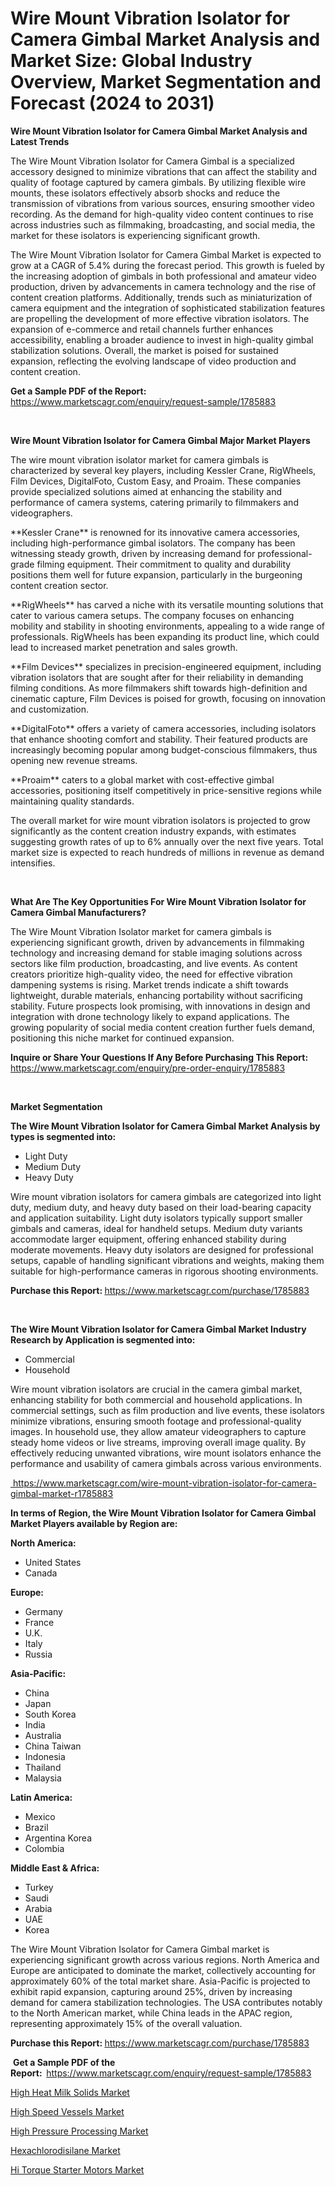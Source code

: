 <p><h1>Wire Mount Vibration Isolator for Camera Gimbal Market Analysis and Market Size: Global Industry Overview, Market Segmentation and Forecast (2024 to 2031)</h1></p><p><strong>Wire Mount Vibration Isolator for Camera Gimbal Market Analysis and Latest Trends</strong></p>
<p><p>The Wire Mount Vibration Isolator for Camera Gimbal is a specialized accessory designed to minimize vibrations that can affect the stability and quality of footage captured by camera gimbals. By utilizing flexible wire mounts, these isolators effectively absorb shocks and reduce the transmission of vibrations from various sources, ensuring smoother video recording. As the demand for high-quality video content continues to rise across industries such as filmmaking, broadcasting, and social media, the market for these isolators is experiencing significant growth.</p><p>The Wire Mount Vibration Isolator for Camera Gimbal Market is expected to grow at a CAGR of 5.4% during the forecast period. This growth is fueled by the increasing adoption of gimbals in both professional and amateur video production, driven by advancements in camera technology and the rise of content creation platforms. Additionally, trends such as miniaturization of camera equipment and the integration of sophisticated stabilization features are propelling the development of more effective vibration isolators. The expansion of e-commerce and retail channels further enhances accessibility, enabling a broader audience to invest in high-quality gimbal stabilization solutions. Overall, the market is poised for sustained expansion, reflecting the evolving landscape of video production and content creation.</p></p>
<p><strong>Get a Sample PDF of the Report:&nbsp;</strong> <a href="https://www.marketscagr.com/enquiry/request-sample/1785883?utm_campaign=1126&utm_medium=2&utm_source=Github&utm_content=ia&utm_term=19122024&utm_id=wire-mount-vibration-isolator-for-camera-gimbal">https://www.marketscagr.com/enquiry/request-sample/1785883</a></p>
<p>&nbsp;</p>
<p><strong>Wire Mount Vibration Isolator for Camera Gimbal Major Market Players</strong></p>
<p><p>The wire mount vibration isolator market for camera gimbals is characterized by several key players, including Kessler Crane, RigWheels, Film Devices, DigitalFoto, Custom Easy, and Proaim. These companies provide specialized solutions aimed at enhancing the stability and performance of camera systems, catering primarily to filmmakers and videographers.</p><p>**Kessler Crane** is renowned for its innovative camera accessories, including high-performance gimbal isolators. The company has been witnessing steady growth, driven by increasing demand for professional-grade filming equipment. Their commitment to quality and durability positions them well for future expansion, particularly in the burgeoning content creation sector.</p><p>**RigWheels** has carved a niche with its versatile mounting solutions that cater to various camera setups. The company focuses on enhancing mobility and stability in shooting environments, appealing to a wide range of professionals. RigWheels has been expanding its product line, which could lead to increased market penetration and sales growth.</p><p>**Film Devices** specializes in precision-engineered equipment, including vibration isolators that are sought after for their reliability in demanding filming conditions. As more filmmakers shift towards high-definition and cinematic capture, Film Devices is poised for growth, focusing on innovation and customization.</p><p>**DigitalFoto** offers a variety of camera accessories, including isolators that enhance shooting comfort and stability. Their featured products are increasingly becoming popular among budget-conscious filmmakers, thus opening new revenue streams. </p><p>**Proaim** caters to a global market with cost-effective gimbal accessories, positioning itself competitively in price-sensitive regions while maintaining quality standards. </p><p>The overall market for wire mount vibration isolators is projected to grow significantly as the content creation industry expands, with estimates suggesting growth rates of up to 6% annually over the next five years. Total market size is expected to reach hundreds of millions in revenue as demand intensifies.</p></p>
<p>&nbsp;</p>
<p><strong>What Are The Key Opportunities For Wire Mount Vibration Isolator for Camera Gimbal Manufacturers?</strong></p>
<p><p>The Wire Mount Vibration Isolator market for camera gimbals is experiencing significant growth, driven by advancements in filmmaking technology and increasing demand for stable imaging solutions across sectors like film production, broadcasting, and live events. As content creators prioritize high-quality video, the need for effective vibration dampening systems is rising. Market trends indicate a shift towards lightweight, durable materials, enhancing portability without sacrificing stability. Future prospects look promising, with innovations in design and integration with drone technology likely to expand applications. The growing popularity of social media content creation further fuels demand, positioning this niche market for continued expansion.</p></p>
<p><strong>Inquire or Share Your Questions If Any Before Purchasing This Report:</strong> <a href="https://www.marketscagr.com/enquiry/pre-order-enquiry/1785883?utm_campaign=1126&utm_medium=2&utm_source=Github&utm_content=ia&utm_term=19122024&utm_id=wire-mount-vibration-isolator-for-camera-gimbal">https://www.marketscagr.com/enquiry/pre-order-enquiry/1785883</a></p>
<p>&nbsp;</p>
<p><strong>Market Segmentation</strong></p>
<p><strong>The Wire Mount Vibration Isolator for Camera Gimbal Market Analysis by types is segmented into:</strong></p>
<p><ul><li>Light Duty</li><li>Medium Duty</li><li>Heavy Duty</li></ul></p>
<p><p>Wire mount vibration isolators for camera gimbals are categorized into light duty, medium duty, and heavy duty based on their load-bearing capacity and application suitability. Light duty isolators typically support smaller gimbals and cameras, ideal for handheld setups. Medium duty variants accommodate larger equipment, offering enhanced stability during moderate movements. Heavy duty isolators are designed for professional setups, capable of handling significant vibrations and weights, making them suitable for high-performance cameras in rigorous shooting environments.</p></p>
<p><strong>Purchase this Report:&nbsp;</strong><a href="https://www.marketscagr.com/purchase/1785883?utm_campaign=1126&utm_medium=2&utm_source=Github&utm_content=ia&utm_term=19122024&utm_id=wire-mount-vibration-isolator-for-camera-gimbal">https://www.marketscagr.com/purchase/1785883</a></p>
<p>&nbsp;</p>
<p><strong>The Wire Mount Vibration Isolator for Camera Gimbal Market Industry Research by Application is segmented into:</strong></p>
<p><ul><li>Commercial</li><li>Household</li></ul></p>
<p><p>Wire mount vibration isolators are crucial in the camera gimbal market, enhancing stability for both commercial and household applications. In commercial settings, such as film production and live events, these isolators minimize vibrations, ensuring smooth footage and professional-quality images. In household use, they allow amateur videographers to capture steady home videos or live streams, improving overall image quality. By effectively reducing unwanted vibrations, wire mount isolators enhance the performance and usability of camera gimbals across various environments.</p></p>
<p><a href="https://www.marketscagr.com/wire-mount-vibration-isolator-for-camera-gimbal-market-r1785883?utm_campaign=1126&utm_medium=2&utm_source=Github&utm_content=ia&utm_term=19122024&utm_id=wire-mount-vibration-isolator-for-camera-gimbal">&nbsp;https://www.marketscagr.com/wire-mount-vibration-isolator-for-camera-gimbal-market-r1785883</a></p>
<p><strong>In terms of Region, the Wire Mount Vibration Isolator for Camera Gimbal Market Players available by Region are:</strong></p>
<p>
    <p> <strong> North America: </strong>
        <ul>
            <li>United States</li>
            <li>Canada</li>
        </ul>
        </p> 
    <p> <strong> Europe: </strong>
        <ul>
            <li>Germany</li>
            <li>France</li>
            <li>U.K.</li>
            <li>Italy</li>
            <li>Russia</li>
        </ul>
        </p> 
    <p> <strong> Asia-Pacific: </strong>
        <ul>
            <li>China</li>
            <li>Japan</li>
            <li>South Korea</li>
            <li>India</li>
            <li>Australia</li>
            <li>China Taiwan</li>
            <li>Indonesia</li>
            <li>Thailand</li>
            <li>Malaysia</li>
        </ul>
        </p> 
    <p> <strong> Latin America: </strong>
        <ul>
            <li>Mexico</li>
            <li>Brazil</li>
            <li>Argentina Korea</li>
            <li>Colombia</li>
        </ul>
        </p> 
    <p> <strong> Middle East & Africa: </strong>
        <ul>
            <li>Turkey</li>
            <li>Saudi</li>
            <li>Arabia</li>
            <li>UAE</li>
            <li>Korea</li>
        </ul>
    </p>
    </p>
<p><p>The Wire Mount Vibration Isolator for Camera Gimbal market is experiencing significant growth across various regions. North America and Europe are anticipated to dominate the market, collectively accounting for approximately 60% of the total market share. Asia-Pacific is projected to exhibit rapid expansion, capturing around 25%, driven by increasing demand for camera stabilization technologies. The USA contributes notably to the North American market, while China leads in the APAC region, representing approximately 15% of the overall valuation.</p></p>
<p><strong>Purchase this Report: </strong><a href="https://www.marketscagr.com/purchase/1785883?utm_campaign=1126&utm_medium=2&utm_source=Github&utm_content=ia&utm_term=19122024&utm_id=wire-mount-vibration-isolator-for-camera-gimbal">https://www.marketscagr.com/purchase/1785883</a></p>
<p>&nbsp;<strong>Get a Sample PDF of the Report:&nbsp;&nbsp;</strong><a href="https://www.marketscagr.com/enquiry/request-sample/1785883?utm_campaign=1126&utm_medium=2&utm_source=Github&utm_content=ia&utm_term=19122024&utm_id=wire-mount-vibration-isolator-for-camera-gimbal">https://www.marketscagr.com/enquiry/request-sample/1785883</a></p>
<p><strong></strong></p>
<p><p><a href="https://www.linkedin.com/pulse/whats-propelling-high-heat-milk-solids-markets-growth-138-cagr-piklf?utm_campaign=1126&utm_medium=2&utm_source=Github&utm_content=ia&utm_term=19122024&utm_id=wire-mount-vibration-isolator-for-camera-gimbal">High Heat Milk Solids Market</a></p><p><a href="https://www.linkedin.com/pulse/high-speed-vessels-market-in-depth-report-size-share-strong-hproe?utm_campaign=1126&utm_medium=2&utm_source=Github&utm_content=ia&utm_term=19122024&utm_id=wire-mount-vibration-isolator-for-camera-gimbal">High Speed Vessels Market</a></p><p><a href="https://www.linkedin.com/pulse/insights-global-high-pressure-processing-market-forecasted-growth-cyjjf?utm_campaign=1126&utm_medium=2&utm_source=Github&utm_content=ia&utm_term=19122024&utm_id=wire-mount-vibration-isolator-for-camera-gimbal">High Pressure Processing Market</a></p><p><a href="https://www.linkedin.com/pulse/evaluating-hexachlorodisilane-market-2024-2031-trends-growth-jtkof?utm_campaign=1126&utm_medium=2&utm_source=Github&utm_content=ia&utm_term=19122024&utm_id=wire-mount-vibration-isolator-for-camera-gimbal">Hexachlorodisilane Market</a></p><p><a href="https://www.linkedin.com/pulse/thorough-review-hi-torque-starter-motors-market-size-share-c77xf?utm_campaign=1126&utm_medium=2&utm_source=Github&utm_content=ia&utm_term=19122024&utm_id=wire-mount-vibration-isolator-for-camera-gimbal">Hi Torque Starter Motors Market</a></p></p>